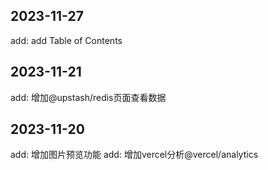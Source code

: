 ## 2023-11-27
add: add Table of Contents

## 2023-11-21
add: 增加@upstash/redis页面查看数据

## 2023-11-20
add: 增加图片预览功能
add: 增加vercel分析@vercel/analytics